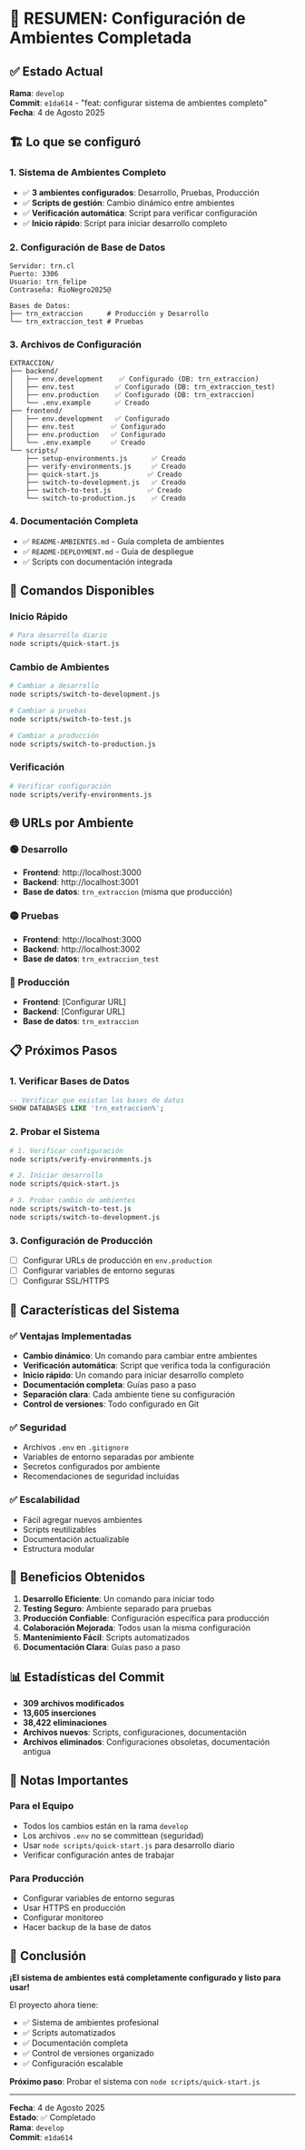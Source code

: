 # 🎉 RESUMEN: Configuración de Ambientes Completada

## ✅ Estado Actual

**Rama**: `develop`  
**Commit**: `e1da614` - "feat: configurar sistema de ambientes completo"  
**Fecha**: 4 de Agosto 2025  

## 🏗️ Lo que se configuró

### 1. **Sistema de Ambientes Completo**
- ✅ **3 ambientes configurados**: Desarrollo, Pruebas, Producción
- ✅ **Scripts de gestión**: Cambio dinámico entre ambientes
- ✅ **Verificación automática**: Script para verificar configuración
- ✅ **Inicio rápido**: Script para iniciar desarrollo completo

### 2. **Configuración de Base de Datos**
```
Servidor: trn.cl
Puerto: 3306
Usuario: trn_felipe
Contraseña: RioNegro2025@

Bases de Datos:
├── trn_extraccion      # Producción y Desarrollo
└── trn_extraccion_test # Pruebas
```

### 3. **Archivos de Configuración**
```
EXTRACCION/
├── backend/
│   ├── env.development    ✅ Configurado (DB: trn_extraccion)
│   ├── env.test          ✅ Configurado (DB: trn_extraccion_test)
│   ├── env.production    ✅ Configurado (DB: trn_extraccion)
│   └── .env.example      ✅ Creado
├── frontend/
│   ├── env.development   ✅ Configurado
│   ├── env.test         ✅ Configurado
│   ├── env.production   ✅ Configurado
│   └── .env.example     ✅ Creado
└── scripts/
    ├── setup-environments.js      ✅ Creado
    ├── verify-environments.js     ✅ Creado
    ├── quick-start.js            ✅ Creado
    ├── switch-to-development.js   ✅ Creado
    ├── switch-to-test.js         ✅ Creado
    └── switch-to-production.js    ✅ Creado
```

### 4. **Documentación Completa**
- ✅ `README-AMBIENTES.md` - Guía completa de ambientes
- ✅ `README-DEPLOYMENT.md` - Guía de despliegue
- ✅ Scripts con documentación integrada

## 🚀 Comandos Disponibles

### Inicio Rápido
```bash
# Para desarrollo diario
node scripts/quick-start.js
```

### Cambio de Ambientes
```bash
# Cambiar a desarrollo
node scripts/switch-to-development.js

# Cambiar a pruebas  
node scripts/switch-to-test.js

# Cambiar a producción
node scripts/switch-to-production.js
```

### Verificación
```bash
# Verificar configuración
node scripts/verify-environments.js
```

## 🌐 URLs por Ambiente

### 🟢 Desarrollo
- **Frontend**: http://localhost:3000
- **Backend**: http://localhost:3001
- **Base de datos**: `trn_extraccion` (misma que producción)

### 🟡 Pruebas
- **Frontend**: http://localhost:3000
- **Backend**: http://localhost:3002
- **Base de datos**: `trn_extraccion_test`

### 🔴 Producción
- **Frontend**: [Configurar URL]
- **Backend**: [Configurar URL]
- **Base de datos**: `trn_extraccion`

## 📋 Próximos Pasos

### 1. Verificar Bases de Datos
```sql
-- Verificar que existan las bases de datos
SHOW DATABASES LIKE 'trn_extraccion%';
```

### 2. Probar el Sistema
```bash
# 1. Verificar configuración
node scripts/verify-environments.js

# 2. Iniciar desarrollo
node scripts/quick-start.js

# 3. Probar cambio de ambientes
node scripts/switch-to-test.js
node scripts/switch-to-development.js
```

### 3. Configuración de Producción
- [ ] Configurar URLs de producción en `env.production`
- [ ] Configurar variables de entorno seguras
- [ ] Configurar SSL/HTTPS

## 🔧 Características del Sistema

### ✅ Ventajas Implementadas
- **Cambio dinámico**: Un comando para cambiar entre ambientes
- **Verificación automática**: Script que verifica toda la configuración
- **Inicio rápido**: Un comando para iniciar desarrollo completo
- **Documentación completa**: Guías paso a paso
- **Separación clara**: Cada ambiente tiene su configuración
- **Control de versiones**: Todo configurado en Git

### ✅ Seguridad
- Archivos `.env` en `.gitignore`
- Variables de entorno separadas por ambiente
- Secretos configurados por ambiente
- Recomendaciones de seguridad incluidas

### ✅ Escalabilidad
- Fácil agregar nuevos ambientes
- Scripts reutilizables
- Documentación actualizable
- Estructura modular

## 🎯 Beneficios Obtenidos

1. **Desarrollo Eficiente**: Un comando para iniciar todo
2. **Testing Seguro**: Ambiente separado para pruebas
3. **Producción Confiable**: Configuración específica para producción
4. **Colaboración Mejorada**: Todos usan la misma configuración
5. **Mantenimiento Fácil**: Scripts automatizados
6. **Documentación Clara**: Guías paso a paso

## 📊 Estadísticas del Commit

- **309 archivos modificados**
- **13,605 inserciones**
- **38,422 eliminaciones**
- **Archivos nuevos**: Scripts, configuraciones, documentación
- **Archivos eliminados**: Configuraciones obsoletas, documentación antigua

## 🚨 Notas Importantes

### Para el Equipo
- Todos los cambios están en la rama `develop`
- Los archivos `.env` no se committean (seguridad)
- Usar `node scripts/quick-start.js` para desarrollo diario
- Verificar configuración antes de trabajar

### Para Producción
- Configurar variables de entorno seguras
- Usar HTTPS en producción
- Configurar monitoreo
- Hacer backup de la base de datos

## 🎉 Conclusión

**¡El sistema de ambientes está completamente configurado y listo para usar!**

El proyecto ahora tiene:
- ✅ Sistema de ambientes profesional
- ✅ Scripts automatizados
- ✅ Documentación completa
- ✅ Control de versiones organizado
- ✅ Configuración escalable

**Próximo paso**: Probar el sistema con `node scripts/quick-start.js`

---

**Fecha**: 4 de Agosto 2025  
**Estado**: ✅ Completado  
**Rama**: `develop`  
**Commit**: `e1da614` 